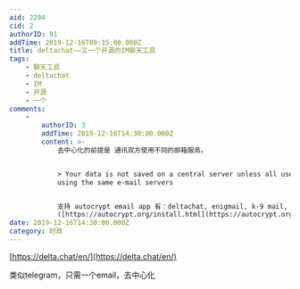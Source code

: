 ```yaml
---
aid: 2284
cid: 2
authorID: 91
addTime: 2019-12-16T09:15:00.000Z
title: deltachat——又一个开源的IM聊天工具
tags:
    - 聊天工具
    - deltachat
    - IM
    - 开源
    - 一个
comments:
    -
        authorID: 3
        addTime: 2019-12-16T14:30:00.000Z
        content: >-
            去中心化的前提是 通讯双方使用不同的邮箱服务。


            > Your data is not saved on a central server unless all users are
            using the same e-mail servers


            支持 autocrypt email app 有：deltachat, enigmail, k-9 mail, mailpile
            ([https://autocrypt.org/install.html](https://autocrypt.org/install.html))
date: 2019-12-16T14:30:00.000Z
category: 时政
---
```


[https://delta.chat/en/](https://delta.chat/en/)

类似telegram，只需一个email，去中心化

